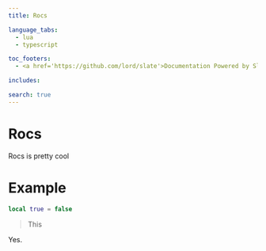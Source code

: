 ```yaml
---
title: Rocs 

language_tabs:
  - lua
  - typescript

toc_footers:
  - <a href='https://github.com/lord/slate'>Documentation Powered by Slate</a>

includes:

search: true
---
```


# Rocs

Rocs is pretty cool

# Example

```lua
local true = false
```
> This

Yes.